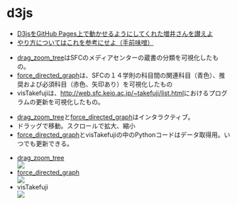 # d3js
<ul>
  <li><a href="https://github.com/masui/rund3" target="_blank">D3jsをGitHub Pages上で動かせるようにしてくれた増井さんを讃えよ</a></li>
  <li><a href="https://scrapbox.io/sfc-vis2018-t16654gn/report1" target="_blank">やり方についてはこれを参考にせよ（手前味噌）</a></li>
</ul>

<ul>
  <li><a href="https://gonishimura.github.io/runDndTree/?p=sfc-vis2018-t16654gn/report1&c=dndTree.js&s=dndTree.css" target="_blank">drag_zoom_tree</a>はSFCのメディアセンターの蔵書の分類を可視化したもの。</li>
  <li><a href="https://gonishimura.github.io/runForceDirectedGraph/?p=sfc-vis2018-t16654gn/report2&c=fdg.js&s=fdg.css" target="_blank">force_directed_graph</a>は、SFCの１４学則の科目間の関連科目（青色）、推奨および必須科目（赤色、矢印あり）を可視化したもの</li>
  <li>visTakefujiは、<a href="http://web.sfc.keio.ac.jp/~takefuji/list.html">http://web.sfc.keio.ac.jp/~takefuji/list.html</a>におけるプログラムの更新を可視化したもの。</li>
</ul>

<ul>
  <li><a href="https://gonishimura.github.io/runDndTree/?p=sfc-vis2018-t16654gn/report1&c=dndTree.js&s=dndTree.css" target="_blank">drag_zoom_tree</a>と<a href="https://gonishimura.github.io/runForceDirectedGraph/?p=sfc-vis2018-t16654gn/report2&c=fdg.js&s=fdg.css" target="_blank">force_directed_graph</a>はインタラクティブ。</li>
  <li>ドラッグで移動。スクロールで拡大、縮小</li>
  <li><a href="https://gonishimura.github.io/runForceDirectedGraph/?p=sfc-vis2018-t16654gn/report2&c=fdg.js&s=fdg.css" target="_blank">force_directed_graph</a>とvisTakefujiの中のPythonコードはデータ取得用。いつでも更新できる。</li>
</ul>

<ul>
  <li><a href="https://gonishimura.github.io/runDndTree/?p=sfc-vis2018-t16654gn/report1&c=dndTree.js&s=dndTree.css" target="_blank">drag_zoom_tree</a></li>
  <img src="https://github.com/GoNishimura/images/blob/master/books.png">

  <li><a href="https://gonishimura.github.io/runForceDirectedGraph/?p=sfc-vis2018-t16654gn/report2&c=fdg.js&s=fdg.css" target="_blank">force_directed_graph</a></li>
  <img src="https://github.com/GoNishimura/images/blob/master/courses.png">

  <li>visTakefuji</li>
  <img src="https://github.com/GoNishimura/images/blob/master/take.png">
</ul>

